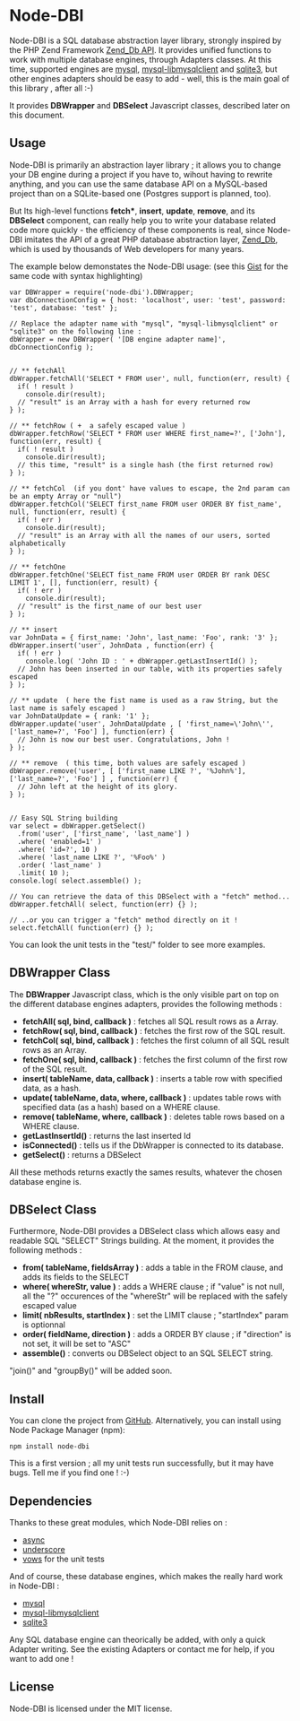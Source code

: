 # Node-DBI

Node-DBI is a SQL database abstraction layer library, strongly inspired by the PHP Zend Framework [Zend_Db API](http://framework.zend.com/manual/en/zend.db.html).
It provides unified functions to work with multiple database engines, through Adapters classes.
At this time, supported engines are [mysql](https://github.com/felixge/node-mysql), [mysql-libmysqlclient](https://github.com/Sannis/node-mysql-libmysqlclient) and [sqlite3](https://github.com/developmentseed/node-sqlite3), but other engines adapters should be easy to add - well, this is the main goal of this library , after all :-)

It provides __DBWrapper__ and __DBSelect__ Javascript classes, described later on this document.

## Usage

Node-DBI is primarily an abstraction layer library ; it allows you to change your DB engine during a project if you have to, wihout having to rewrite anything, and you can use the same database API on a MySQL-based project than on a SQLite-based one (Postgres support is planned, too).

But Its high-level functions __fetch*__, __insert__, __update__, __remove__, and its __DBSelect__ component, can really help you to write your database related code more quickly - the efficiency of these components is real, since Node-DBI imitates the API of a great PHP database abstraction layer, [Zend_Db](http://framework.zend.com/manual/en/zend.db.html), which is used by thousands of Web developers for many years.

The example below demonstates the Node-DBI usage:
(see this [Gist](https://gist.github.com/923149) for the same code with syntax highlighting)

    var DBWrapper = require('node-dbi').DBWrapper; 
    var dbConnectionConfig = { host: 'localhost', user: 'test', password: 'test', database: 'test' };
    
    // Replace the adapter name with "mysql", "mysql-libmysqlclient" or "sqlite3" on the following line :
    dbWrapper = new DBWrapper( '[DB engine adapter name]', dbConnectionConfig );
    
    
    // ** fetchAll
    dbWrapper.fetchAll('SELECT * FROM user', null, function(err, result) {
      if( ! result )
        console.dir(result);
      // "result" is an Array with a hash for every returned row
    } );
    
    // ** fetchRow ( +  a safely escaped value ) 
    dbWrapper.fetchRow('SELECT * FROM user WHERE first_name=?', ['John'], function(err, result) {
      if( ! result )
        console.dir(result);
      // this time, "result" is a single hash (the first returned row)
    } );
    
    // ** fetchCol  (if you dont' have values to escape, the 2nd param can be an empty Array or "null")
    dbWrapper.fetchCol('SELECT first_name FROM user ORDER BY fist_name', null, function(err, result) {
      if( ! err )
        console.dir(result);
      // "result" is an Array with all the names of our users, sorted alphabetically
    } );
    
    // ** fetchOne
    dbWrapper.fetchOne('SELECT fist_name FROM user ORDER BY rank DESC LIMIT 1', [], function(err, result) {
      if( ! err )
        console.dir(result);
      // "result" is the first_name of our best user
    } );
    
    // ** insert
    var JohnData = { first_name: 'John', last_name: 'Foo', rank: '3' };
    dbWrapper.insert('user', JohnData , function(err) {
      if( ! err )
        console.log( 'John ID : ' + dbWrapper.getLastInsertId() );
      // John has been inserted in our table, with its properties safely escaped
    } );
    
    // ** update  ( here the fist name is used as a raw String, but the last name is safely escaped ) 
    var JohnDataUpdate = { rank: '1' };
    dbWrapper.update('user', JohnDataUpdate , [ 'first_name=\'John\'', ['last_name=?', 'Foo'] ], function(err) {
      // John is now our best user. Congratulations, John !
    } );
    
    // ** remove  ( this time, both values are safely escaped ) 
    dbWrapper.remove('user', [ ['first_name LIKE ?', '%John%'], ['last_name=?', 'Foo'] ] , function(err) {
      // John left at the height of its glory.
    } );
    
    
    // Easy SQL String building
    var select = dbWrapper.getSelect()
      .from('user', ['first_name', 'last_name'] )
      .where( 'enabled=1' )
      .where( 'id=?', 10 )
      .where( 'last_name LIKE ?', '%Foo%' )
      .order( 'last_name' )
      .limit( 10 );
    console.log( select.assemble() );
      
    // You can retrieve the data of this DBSelect with a "fetch" method...
    dbWrapper.fetchAll( select, function(err) {} );
    
    // ..or you can trigger a "fetch" method directly on it ! 
    select.fetchAll( function(err) {} );
    
    
You can look the unit tests in the "test/" folder to see more examples.
           

## DBWrapper Class

The __DBWrapper__ Javascript class, which is the only visible part on top on the different database engines adapters, provides the following methods :

 * __fetchAll( sql, bind, callback )__ : fetches all SQL result rows as a Array.
 * __fetchRow( sql, bind, callback )__ : fetches the first row of the SQL result.
 * __fetchCol( sql, bind, callback )__ : fetches the first column of all SQL result rows as an Array.
 * __fetchOne( sql, bind, callback )__ : fetches the first column of the first row of the SQL result.
 * __insert( tableName, data, callback )__ : inserts a table row with specified data, as a hash.
 * __update( tableName, data, where, callback )__ : updates table rows with specified data (as a hash) based on a WHERE clause.
 * __remove( tableName, where, callback )__ : deletes table rows based on a WHERE clause.
 * __getLastInsertId()__ : returns the last inserted Id
 * __isConnected()__ : tells us if the DbWrapper is connected to its database. 
 * __getSelect()__ : returns a DBSelect

All these methods returns exactly the sames results, whatever the chosen database engine is.  


## DBSelect Class

Furthermore, Node-DBI provides a DBSelect class which allows easy and readable SQL "SELECT" Strings building. At the moment, it provides the following methods :

 * __from( tableName, fieldsArray )__ : adds a table in the FROM clause, and adds its fields to the SELECT
 * __where( whereStr, value )__ : adds a WHERE clause ; if "value" is not null, all the "?" occurences of the "whereStr" will be replaced with the safely escaped value
 * __limit( nbResults, startIndex )__ : set the LIMIT clause ; "startIndex" param is optionnal
 * __order( fieldName, direction )__ : adds a ORDER BY clause ; if "direction" is not set, it will be set to "ASC"
 * __assemble()__ : converts ou DBSelect object to an SQL SELECT string.

"join()" and "groupBy()" will be added soon.


## Install

You can clone the project from [GitHub](https://github.com/DrBenton/Node-DBI).
Alternatively, you can install using Node Package Manager (npm):

    npm install node-dbi
    
This is a first version ; all my unit tests run successfully, but it may have bugs. Tell me if you find one ! :-)


## Dependencies

Thanks to these great modules, which Node-DBI relies on :

 * [async](https://github.com/caolan/async)
 * [underscore](https://github.com/grayrest/underscore)
 * [vows](https://github.com/cloudhead/vows) for the unit tests


And of course, these database engines, which makes the really hard work in Node-DBI :

 * [mysql](https://github.com/felixge/node-mysql)
 * [mysql-libmysqlclient](https://github.com/Sannis/node-mysql-libmysqlclient)
 * [sqlite3](https://github.com/developmentseed/node-sqlite3)
 
Any SQL database engine can theorically be added, with only a quick Adapter writing. See the existing Adapters or contact me for help, if you want to add one !

## License

Node-DBI is licensed under the MIT license.

  